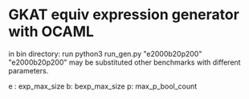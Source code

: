 # GKAT equiv expression generator with OCAML
in bin directory: run python3 run_gen.py "e2000b20p200"
"e2000b20p200" may be substituted other benchmarks with different parameters.

e : exp_max_size 
b: bexp_max_size
p: max_p_bool_count
